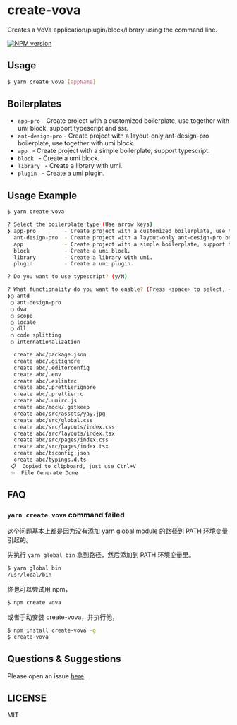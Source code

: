 # create-vova

Creates a VoVa application/plugin/block/library using the command line.


[![NPM version](https://img.shields.io/badge/npm-v0.0.6-beta.3-blue)](http://npm.gitvv.com/#/detail/create-vova)

## Usage

```bash
$ yarn create vova [appName]
```

## Boilerplates

* `app-pro` - Create project with a customized boilerplate, use together with umi block, support typescript and ssr.
* `ant-design-pro` - Create project with a layout-only ant-design-pro boilerplate, use together with umi block.
* `app ` - Create project with a simple boilerplate, support typescript.
* `block ` - Create a umi block.
* `library ` - Create a library with umi.
* `plugin ` - Create a umi plugin.

## Usage Example

```bash
$ yarn create vova

? Select the boilerplate type (Use arrow keys)
❯ app-pro         - Create project with a customized boilerplate, use together with umi block, support typescript and ssr.
  ant-design-pro  - Create project with a layout-only ant-design-pro boilerplate, use together with umi block.
  app             - Create project with a simple boilerplate, support typescript.
  block           - Create a umi block.
  library         - Create a library with umi.
  plugin          - Create a umi plugin.

? Do you want to use typescript? (y/N)

? What functionality do you want to enable? (Press <space> to select, <a> to toggle all, <i> to invert selection)
❯◯ antd
 ◯ ant-design-pro
 ◯ dva
 ◯ scope
 ◯ locale
 ◯ dll
 ◯ code splitting
 ◯ internationalization

  create abc/package.json
  create abc/.gitignore
  create abc/.editorconfig
  create abc/.env
  create abc/.eslintrc
  create abc/.prettierignore
  create abc/.prettierrc
  create abc/.umirc.js
  create abc/mock/.gitkeep
  create abc/src/assets/yay.jpg
  create abc/src/global.css
  create abc/src/layouts/index.css
  create abc/src/layouts/index.tsx
  create abc/src/pages/index.css
  create abc/src/pages/index.tsx
  create abc/tsconfig.json
  create abc/typings.d.ts
 📋  Copied to clipboard, just use Ctrl+V
 ✨  File Generate Done
```

## FAQ

### `yarn create vova` command failed

这个问题基本上都是因为没有添加 yarn global module 的路径到 PATH 环境变量引起的。

先执行 `yarn global bin` 拿到路径，然后添加到 PATH 环境变量里。

```bash
$ yarn global bin
/usr/local/bin
```

你也可以尝试用 npm，

```bash
$ npm create vova
```

或者手动安装 create-vova，并执行他，

```bash
$ npm install create-vova -g
$ create-vova
```

## Questions & Suggestions

Please open an issue [here](https://g.gitvv.com/frontend/vv-cli-adp/issues?q=is%3Aissue+is%3Aopen+sort%3Aupdated-desc).

## LICENSE

MIT